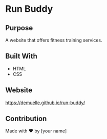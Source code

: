 # Run Buddy

## Purpose
A website that offers fitness training services.

## Built With
* HTML
* CSS

## Website
https://demuelle.github.io/run-buddy/

## Contribution
Made with ❤️ by [your name]
